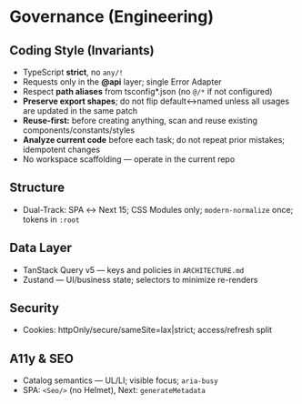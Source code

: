 # Governance (Engineering)

## Coding Style (Invariants)

- TypeScript **strict**, no `any/!`
- Requests only in the **@api** layer; single Error Adapter
- Respect **path aliases** from tsconfig*.json (no `@/*` if not configured)
- **Preserve export shapes**; do not flip default↔named unless all usages are updated in the same patch
- **Reuse-first:** before creating anything, scan and reuse existing components/constants/styles
- **Analyze current code** before each task; do not repeat prior mistakes; idempotent changes
- No workspace scaffolding — operate in the current repo

## Structure

- Dual-Track: SPA ↔ Next 15; CSS Modules only; `modern-normalize` once; tokens in `:root`

## Data Layer

- TanStack Query v5 — keys and policies in `ARCHITECTURE.md`
- Zustand — UI/business state; selectors to minimize re-renders

## Security

- Cookies: httpOnly/secure/sameSite=lax|strict; access/refresh split

## A11y & SEO

- Catalog semantics — UL/LI; visible focus; `aria-busy`
- SPA: `<Seo/>` (no Helmet), Next: `generateMetadata`
